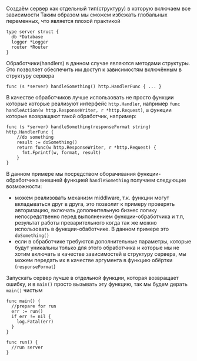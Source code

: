 Создаём сервер как отдельный тип(структуру) в которую включаем все зависимости
Таким образом мы сможем избежать глобальных переменных, что является плохой практикой
```
type server struct {
  db *Database
  logger *Logger
  router *Router
}
```

Обработчики(handlers) в данном случае являются методами структуры. 
Это позволяет обеспечить им доступ к зависимостям включённым в структуру сервера 
```
func (s *server) handleSomething() http.HandlerFunc { ... }
```

В качестве обработчиков лучше использовать не просто функции которые которые реализуют интерфейс `http.Handler`, 
например `func handleAction(w http.ResponseWriter, r *http.Request)`,
а функции которые возвращают такой обработчик, например:
```
func (s *server) handleSomething(responseFormat string) http.HandlerFunc {
    //do something
    result := doSomething()
    return func(w http.ResponseWriter, r *http.Request) {
      fmt.Fprintf(w, format, result)
    }
}
```
В данном примере мы посредством оборачивания функции-обработчика внешней функцией `handleSomething` получаем следующие возможности:
* можем реализовать механизм middlware, т.к. функции могут вкладываться друг в друга, это позволит к примеру проверять авторизацию, включать дополнительную бизнес логику непосредственно перед выполнением функции-обработчика и т.п, результат работы преварительного когда так же можно использовать в функции-обаботчике. В данном примере это `doSomething()`
* если в обработчике требуются дополнительные параметры, которые будут уникальны только для этого обработчика и которые мы не хотим включать в качестве зависимостей в структуру сервера, мы можем передать их в качестве аргумента в функцию обёртки (`responseFormat`)


Запускать сервер лучше в отдельной функции, которая возвращает ошибку, и в `main()` просто вызывать эту функцию, так мы будем дерать `main()` чистым

```
func main() {
  //prepare for run
  err := run()
  if err != nil {
    log.Fatal(err)
  }
}

func run() {
  //run server
}

```
